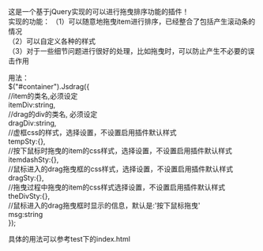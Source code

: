 这是一个基于jQuery实现的可以进行拖曳排序功能的插件！    
实现的功能：
（1）可以随意地拖曳item进行排序，已经整合了包括产生滚动条的情况   
（2）可以自定义各种的样式   
（3）对于一些细节问题进行很好的处理，比如拖曳时，可以防止产生不必要的误击作用   

用法：        
    $("#container").Jsdrag({           
        //item的类名,必须设定            
        itemDiv:string,   
        //drag的div的类名, 必须设定             
        dragDiv:string,       
        //虚框css的样式，选择设置，不设置启用插件默认样式       
        tempSty:{},       
        //按下鼠标时拖曳的item的css样式，选择设置，不设置启用插件默认样式    
        itemdashSty:{},            
        //鼠标进入的drag拖曳框的css样式，选择设置，不设置启用插件默认样式        
        dragSty:{},     
        //拖曳过程中拖曳的item的css样式选择设置，不设置启用插件默认样式        
        theDivSty:{},    
        //鼠标进入的drag拖曳框时显示的信息，默认是:'按下鼠标拖曳'                    
        msg:string       
    });    
    
具体的用法可以参考test下的index.html